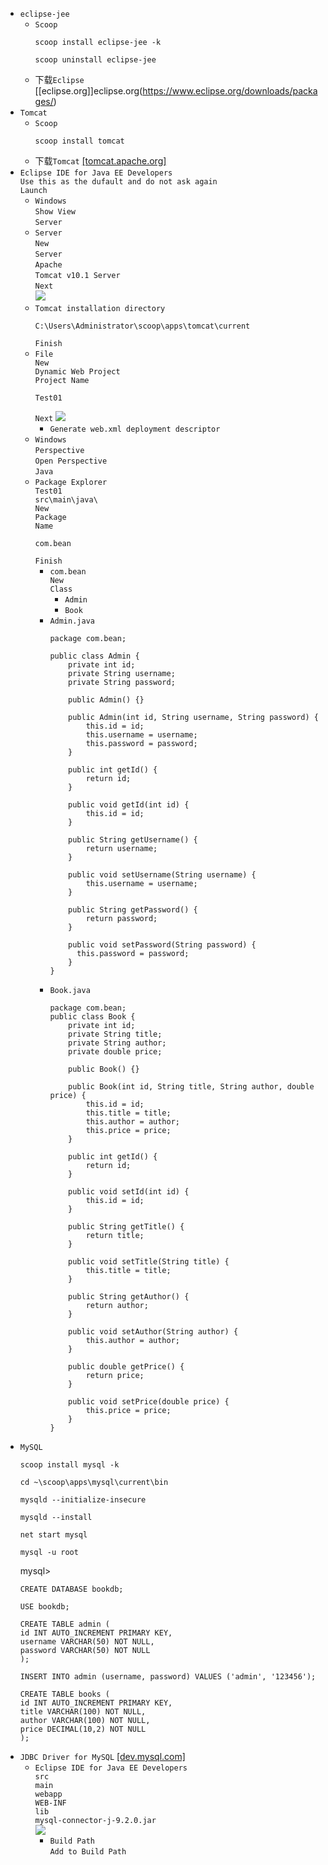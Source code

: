 * `eclipse-jee`
  * `Scoop`
    ```
    scoop install eclipse-jee -k

    scoop uninstall eclipse-jee
    ```
  * 下载`Eclipse` [[eclipse.org]]eclipse.org(https://www.eclipse.org/downloads/packages/)
* `Tomcat`
  * `Scoop`
    ```
    scoop install tomcat
    ```
  * 下载`Tomcat` [[tomcat.apache.org]](https://tomcat.apache.org/download-10.cgi)
* `Eclipse IDE for Java EE Developers`  
`Use this as the dufault and do not ask again`  
`Launch`
  * `Windows`  
`Show View`  
`Server`
  * `Server`  
`New`  
`Server`  
`Apache`  
`Tomcat v10.1 Server`  
`Next`  
![](./屏幕截图%202025-03-25%20145403.png)
  * `Tomcat installation directory`
    ```
    C:\Users\Administrator\scoop\apps\tomcat\current
    ```
    `Finish`
  * `File`  
`New`  
`Dynamic Web Project`  
`Project Name`
    ```
    Test01
    ```
    `Next`
    ![](./屏幕截图%202025-03-25%20150921.png)
    * `Generate web.xml deployment descriptor`
  * `Windows`  
`Perspective`  
`Open Perspective`  
`Java`
  * `Package Explorer`  
`Test01`  
`src\main\java\`  
`New`  
`Package`  
`Name`
    ```
    com.bean
    ```
    `Finish`
    * `com.bean`  
`New`  
`Class`
      * `Admin`
      * `Book`
    * `Admin.java`
      ```
      package com.bean;

      public class Admin {
          private int id;
          private String username;
          private String password;

          public Admin() {}

          public Admin(int id, String username, String password) {
              this.id = id;
              this.username = username;
              this.password = password;
          }

          public int getId() {
              return id;
          }

          public void getId(int id) {
              this.id = id;
          }

          public String getUsername() {
              return username;
          }

          public void setUsername(String username) {
              this.username = username;
          }

          public String getPassword() {
              return password;
          }
          
          public void setPassword(String password) {
            this.password = password;
          }
      }
      ```
    * `Book.java`
      ```
      package com.bean;
      public class Book {
          private int id;
          private String title;
          private String author;
          private double price;

          public Book() {}

          public Book(int id, String title, String author, double price) {
              this.id = id;
              this.title = title;
              this.author = author;
              this.price = price;
          }

          public int getId() {
              return id;
          }

          public void setId(int id) {
              this.id = id;
          }

          public String getTitle() {
              return title;
          }

          public void setTitle(String title) {
              this.title = title;
          }

          public String getAuthor() {
              return author;
          }

          public void setAuthor(String author) {
              this.author = author;
          }

          public double getPrice() {
              return price;
          }

          public void setPrice(double price) {
              this.price = price;
          }
      }
      ```
* `MySQL`
  ```
  scoop install mysql -k

  cd ~\scoop\apps\mysql\current\bin

  mysqld --initialize-insecure

  mysqld --install

  net start mysql

  mysql -u root
  ```
  mysql>
  ```
  CREATE DATABASE bookdb;

  USE bookdb;

  CREATE TABLE admin (
  id INT AUTO_INCREMENT PRIMARY KEY,
  username VARCHAR(50) NOT NULL,
  password VARCHAR(50) NOT NULL
  );

  INSERT INTO admin (username, password) VALUES ('admin', '123456');

  CREATE TABLE books (
  id INT AUTO_INCREMENT PRIMARY KEY,
  title VARCHAR(100) NOT NULL,
  author VARCHAR(100) NOT NULL,
  price DECIMAL(10,2) NOT NULL
  );
* `JDBC Driver for MySQL` [[dev.mysql.com]](https://dev.mysql.com/downloads/connector/j/)
  * `Eclipse IDE for Java EE Developers`  
`src`  
`main`  
`webapp`  
`WEB-INF`  
`lib`  
`mysql-connector-j-9.2.0.jar`  
![](./屏幕截图%202025-03-25%20163540.png)
    * `Build Path`  
`Add to Build Path`